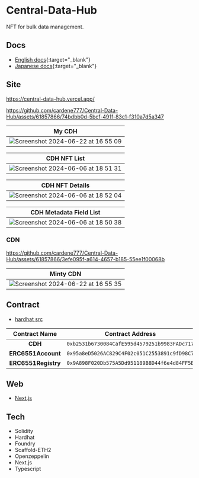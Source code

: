 # Central-Data-Hub
NFT for bulk data management.

## Docs

- [English docs](https://github.com/cardene777/Central-Data-Hub/blob/develop/docs/CVCIP-1.md){:target="_blank"}
- [Japanese docs](https://github.com/cardene777/Central-Data-Hub/blob/develop/docs/CVCIP-1_jp.md){:target="_blank"}

## Site

https://central-data-hub.vercel.app/

https://github.com/cardene777/Central-Data-Hub/assets/61857866/74bdbb0d-5bcf-491f-83c1-f310a7d5a347

| My CDH |
| :------: |
| ![Screenshot 2024-06-22 at 16 55 09](https://github.com/cardene777/Central-Data-Hub/assets/61857866/6e292642-913f-4769-b9ef-b446a4d9d595) |

| CDH NFT List |
| :------: |
| ![Screenshot 2024-06-06 at 18 51 31](https://github.com/cardene777/Central-Data-Hub/assets/61857866/db65d334-86bc-4db1-8f84-1011fee5cb00) |

| CDH NFT Details |
| :------: |
| ![Screenshot 2024-06-06 at 18 52 04](https://github.com/cardene777/Central-Data-Hub/assets/61857866/d122ae84-2e64-40c0-815a-7524da90dc80) |

| CDH Metadata Field List |
| :------: |
| ![Screenshot 2024-06-06 at 18 50 38](https://github.com/cardene777/Central-Data-Hub/assets/61857866/ddb56a5d-d7ce-47b5-abd4-bc009d14cd0d) |

### CDN

https://github.com/cardene777/Central-Data-Hub/assets/61857866/3efe095f-a614-4657-b185-55ee1f00068b

| Minty CDN |
| :------: |
| ![Screenshot 2024-06-22 at 16 55 35](https://github.com/cardene777/Central-Data-Hub/assets/61857866/35c64251-62b1-463a-b3c5-1cd56fb919fc) |

## Contract

- [hardhat src](https://github.com/cardene777/Central-Data-Hub/tree/develop/src/contract/packages/hardhat)

| Contract Name |               Contract Address               | Explorer |
| :-----------: | :------------------------------------------: | :------: |
|    **CDH**    | `0xb2531b6730084CafE595d4579251b9983FADc717` | https://testnet.crossvaluescan.com/address/0xb2531b6730084CafE595d4579251b9983FADc717 |
|    **ERC6551Account**    | `0x95a8eD5026AC829C4F02c051C2553891c9fD98C7` | https://testnet.crossvaluescan.com/address/0x95a8eD5026AC829C4F02c051C2553891c9fD98C7 |
|    **ERC6551Registry**    | `0x9A898F020Db575A5Dd951189B8D44f6e4d84FF5B` | https://testnet.crossvaluescan.com/address/0x9A898F020Db575A5Dd951189B8D44f6e4d84FF5B |

## Web

- [Next.js](https://github.com/cardene777/Central-Data-Hub/tree/develop/src/contract/packages/nextjs)


## Tech

- Solidity
- Hardhat
- Foundry
- Scaffold-ETH2
- Openzeppelin
- Next.js
- Typescript

